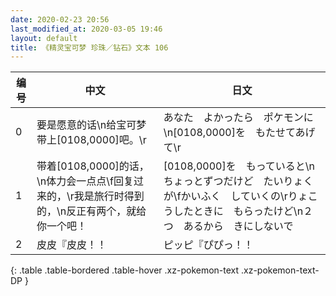 ```yaml
---
date: 2020-02-23 20:56
last_modified_at: 2020-03-05 19:46
layout: default
title: 《精灵宝可梦 珍珠／钻石》文本 106
---
```

| 编号 | 中文 | 日文 |
| ---- | ---- | ---- |
| 0 | 要是愿意的话\n给宝可梦带上[0108,0000]吧。\r | あなた　よかったら　ポケモンに\n[0108,0000]を　もたせてあげて\r |
| 1 | 带着[0108,0000]的话，\n体力会一点点\f回复过来的，\r我是旅行时得到的，\n反正有两个，就给你一个吧！ | [0108,0000]を　もっていると\nちょっとずつだけど　たいりょくが\fかいふく　していくの\rりょこうしたときに　もらったけど\n２つ　あるから　きにしないで |
| 2 | 皮皮『皮皮！！ | ピッピ『ぴぴっ！！ |
{: .table .table-bordered .table-hover .xz-pokemon-text .xz-pokemon-text-DP }